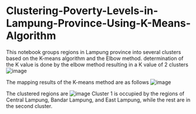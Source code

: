 # Clustering-Poverty-Levels-in-Lampung-Province-Using-K-Means-Algorithm

This notebook groups regions in Lampung province into several clusters based on the K-means algorithm and the Elbow method.
determination of the K value is done by the elbow method resulting in a K value of 2 clusters
![image](https://github.com/MeltingSnow21/Clustering-Poverty-Levels-in-Lampung-Province-Using-K-Means-Algorithm/assets/119511042/4adc2edd-b504-4184-8110-3f570c920820)


The mapping results of the K-means method are as follows
![image](https://github.com/MeltingSnow21/Clustering-Poverty-Levels-in-Lampung-Province-Using-K-Means-Algorithm/assets/119511042/67e1a010-0a8b-4ce4-910a-aba193e5432a)



The clustered regions are
![image](https://github.com/MeltingSnow21/Clustering-Poverty-Levels-in-Lampung-Province-Using-K-Means-Algorithm/assets/119511042/1a71ca86-d80f-420f-b2ec-54d2f378cb70)
Cluster 1 is occupied by the regions of Central Lampung, Bandar Lampung, and East Lampung, while the rest are in the second cluster. 
